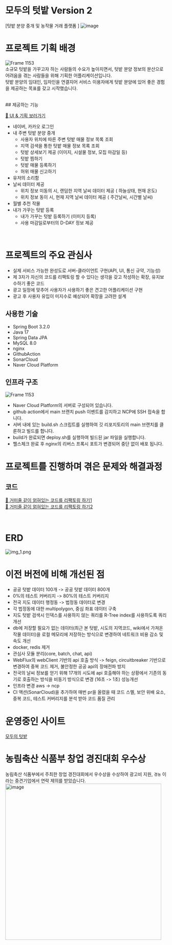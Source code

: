 # 모두의 텃밭  Version 2
[텃밭 분양 중개 및 농작물 거래 플랫폼 ]
![image](https://github.com/everyone-s-garden/everyone-garden-back/assets/108210958/21d97102-2f8d-4415-b0ef-8d20119b5c42)

# 프로젝트 기획 배경
![Frame 1153](https://github.com/everyone-s-garden/everyone-garden-back/assets/79970349/0fdda2bb-2c5d-4e48-9b75-9aafbcc2a1a2)
<br />
소규모 텃밭을 가꾸고자 하는 사람들의 수요가 높아지면서, 텃밭 분양 정보의 분산으로 어려움을 겪는 사람들을 위해 기획한 어플리케이션입니다.
<br />
텃밭 분양의 임대인, 임차인을 연결지어 서비스 이용자에게 텃밭 분양에 있어 좋은 경험을 제공하는 목표를 갖고 시작했습니다.

<br />
## 제공하는 기능

[🔗 UI & 기획 보러가기](https://drive.google.com/file/d/1p_-xn_9S3aIM1M0XYIue_OhVxITXm5Et/view?usp=sharing)
- 네이버, 카카오 로그인
- 내 주변 텃밭 분양 중개
    - 사용자 위치에 따른 주변 텃밭 매물 정보 목록 조회
    - 지역 검색을 통한 텃밭 매물 정보 목록 조회
    - 텃밭 상세보기 제공 (이미지, 시설물 정보, 모집 마감일 등)
    - 텃밭 찜하기 
    - 텃밭 매물 등록하기 
    - 허위 매물 신고하기
- 유저의 소리함
- 날씨 데이터 제공
  - 위치 정보 미동의 시, 랜덤한 지역 날씨 데이터 제공 ( 하늘상태, 현재 온도)
  - 위치 정보 동이 시, 현재 지역 날씨 데이터 제공 ( 주간날씨, 시간별 날씨)
- 월별 추천 작물
- 내가 가꾸는 텃밭 등록
    - 내가 가꾸는 텃밭 등록하기 (이미지 등록)
    - 사용 마감일로부터의 D-DAY 정보 제공
<br />

# 프로젝트의 주요 관심사
- 실제 서비스 가능한 완성도로 서버-클라이언트 구현(API, UI, 통신 규약, 기능성)
- 제 3자가 자신의 코드를 리팩토링 할 수 있다는 생각을 갖고 작성하는 확장, 유지보수하기 좋은 코드
- 광고 일정에 맞추어 사용자가 사용하기 좋은 견고한 어플리케이션 구현
- 광고 후 사용자 유입이 미지수로 예상되어 확장을 고려한 설계

## 사용한 기술
- Spring Boot 3.2.0
- Java 17
- Spring Data JPA
- MySQL 8.0
- nginx
- GithubAction
- SonarCloud
- Naver Cloud Platform

## 인프라 구조
![Frame 1153](https://github.com/everyone-s-garden/everyone-garden-back/assets/79970349/ce3f45f0-1ba5-4ad6-a1fb-5365068aefcb)
- Naver Cloud Platform의 서버로 구성되어 있습니다.
- github action에서 main 브랜치 push 이벤트를 감지하고 NCP에 SSH 접속을 합니다.
- 서버 내에 있는 build.sh 스크립트를 실행하여 깃 리포지토리의 main 브랜치를 클론하고 빌드를 합니다.
- build가 완료되면 deploy.sh를 실행하여 빌드된 jar 파일을 실행합니다.
- 헬스체크 완료 후 nginx의 리버스 프록시 포트가 변경되어 중단 없이 배포 됩니다.

# 프로젝트를 진행하며 겪은 문제와 해결과정
## 코드
[🔗 거미줄 같이 얽혀있는 코드를 리팩토링 하기1](https://joyfulviper.tistory.com/100)</br>
[🔗 거미줄 같이 얽혀있는 코드를 리팩토링 하기2](https://velog.io/@byeolhaha/%EB%A0%88%EA%B1%B0%EC%8B%9C-%EC%BD%94%EB%93%9C%EB%A5%BC-%EC%A0%9C%EA%B1%B0%ED%95%98%EB%A9%B0)

<br />

# ERD
![img_1.png](img_1.png)
<br />


# 이전 버전에 비해 개선된 점
- 공공 텃밭 데이터 100개 -> 공공 텃밭 데이터 800개
- 0%의 테스트 커버리지 -> 80%의 테스트 커버리지
- 전국 지도 데이터 행정동 -> 법정동 데이터로 변경
- 각 법정동에 대한 multipolygon, 중심 좌표 데이터 구축
- 지도 텃밭 검색시 인덱스를 사용하지 않는 쿼리를 R-Tree index를 사용하도록 쿼리 개선
- db에 저장할 필요가 없는 데이터(최근 본 텃밭, 시도의 지역코드, wiki에서 가져온 작물 데이터)을 로컬 메모리에 저장하는 방식으로 변경하여 네트워크 비용 감소 및 속도 개선
- docker, redis 제거
- 관심사 모듈 분리(core, batch, chat, api)
- WebFlux의 webClient 기반의 api 호출 방식 -> feign, circuitbreaker 기반으로 변경하여 중복 코드 제거, 불안정한 공공 api의 장애전파 방지
- 전국의 날씨 정보를 얻기 위해 17개의 시도에 api 호출해야 하는 상황에서 기존의 동기로 호출하는 방식을 비동기 방식으로 변경 (16초 -> 1초) 성능개선
- 인프라 변경 aws -> ncp
- CI 액션(SonarCloud)을 추가하여 매번 pr을 올렸을 때 코드 스멜, 보안 위배 요소, 중복 코드, 테스트 커버리지를 분석 받아 코드 품질 관리

# 운영중인 사이트
<a href=https://www.everyones-garden.com/>모두의 텃밭</a>

# 농림축산 식품부 창업 경진대회 우수상
농림축산 식품부에서 주최한 창업 경진대회에서 우수상을 수상하여 광고비 지원, `경농` 이라는 중견기업에서 연락 제의를 받았습니다.
</br>
<img width="487" alt="image" src="https://github.com/everyone-s-garden/everyone-garden-back/assets/79970349/9520c40c-04a6-435a-aad7-949c143f9230">
